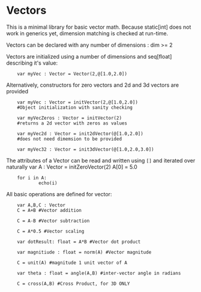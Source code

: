 # Vectors

This is a minimal library for basic vector math.
Because static[int] does not work in generics yet, dimension matching is checked at run-time.

Vectors can be declared with any number of dimensions : dim >= 2

Vectors are initialized using a number of dimensions and seq[float] describing it's value:

        var myVec : Vector = Vector(2,@[1.0,2.0])

Alternatively, constructors for zero vectors and 2d and 3d vectors are provided

        var myVec : Vector = initVector(2,@[1.0,2.0])
        #Object initialization with sanity checking

        var myVecZeros : Vector = initVector(2)
        #returns a 2d vector with zeros as values

        var myVec2d : Vector = init2dVector(@[1.0,2.0])
        #does not need dimemsion to be provided

        var myVec32 : Vector = init3dVector(@[1.0,2.0,3.0])

The attributes of a Vector can be read and written using `[]` and iterated over naturally
        var A : Vector = initZeroVector(2)
        A[0] = 5.0

        for i in A:
                echo(i)

All basic operations are defined for vector:

        var A,B,C : Vector
        C = A+B #Vector addition

        C = A-B #Vector subtraction

        C = A*0.5 #Vector scaling

        var dotResult: float = A*B #Vector dot product

        var magnitiude : float = norm(A) #Vector magnitude

        C = unit(A) #magnitude 1 unit vector of A

        var theta : float = angle(A,B) #inter-vector angle in radians

        C = cross(A,B) #Cross Product, for 3D ONLY